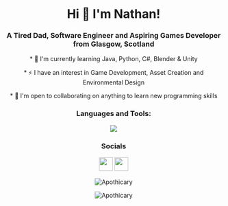<h1 align="center">Hi 👋 I'm Nathan!</h1>


<h3 align="center">A Tired Dad, Software Engineer and Aspiring Games Developer from Glasgow, Scotland</h3>

<p align="center">* 🧠 I'm currently learning Java, Python, C#, Blender & Unity </p>
<p align="center">* ⚡ I have an interest in Game Development, Asset Creation and Environmental Design </p>
<p align="center">* 🤝 I'm open to collaborating on anything to learn new programming skills </p>

<h3 align="center">Languages and Tools:</h3>

<p align="center">
  <a href="https://skillicons.dev">
    <img src="https://skillicons.dev/icons?i=java,selenium,py,cs,blender,unity&theme=dark" />
  </a>
</p>

<h3 align="center"> Socials </h3>

<p align="center">
</a > <a href="https://www.linkedin.com/in/nstrang2i/" target="_blank" rel="noreferrer"><img src="https://raw.githubusercontent.com/danielcranney/readme-generator/main/public/icons/socials/linkedin.svg" width="32" height="32" /></a>
<a href="https://discord.com/users/Apothicary#1372" target="_blank" rel="noreferrer"><img src="https://raw.githubusercontent.com/danielcranney/readme-generator/main/public/icons/socials/discord.svg" width="32" height="32" /></a></p>
</p>

<p align="center"><img align="center" src="https://github-readme-streak-stats.herokuapp.com/?user=Apothicary&theme=dark" alt="Apothicary" /></p>
<p align="center"> <img src="https://komarev.com/ghpvc/?username=Apothicary&label=Profile%20views&color=0e75b6&style=flat" alt="Apothicary" /> </p>
